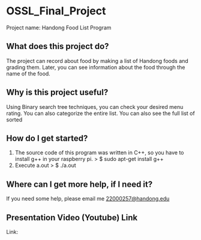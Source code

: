 # OSSL_Final_Project
  Project name: Handong Food List Program
## What does this project do?
  The project can record about food by making a list of Handong foods and grading them. Later, you can see information about the food through the name of the food.
## Why is this project useful?
  Using Binary search tree techniques, you can check your desired menu rating. You can also categorize the entire list. You can also see the full list of sorted
## How do I get started?
  1. The source code of this program was written in C++, so you have to install g++ in your raspberry pi.
    > $ sudo apt-get install g++
  2. Execute a.out
    > $ ./a.out
## Where can I get more help, if I need it?
  If you need some help, please email me 22000257@handong.edu
## Presentation Video (Youtube) Link
  Link: 
